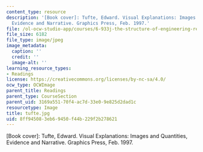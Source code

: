 ```yaml
---
content_type: resource
description: '[Book cover]: Tufte, Edward. Visual Explanations: Images and Quantities,
  Evidence and Narrative. Graphics Press, Feb. 1997.'
file: /ol-ocw-studio-app/courses/6-933j-the-structure-of-engineering-revolutions-fall-2001/8ff945083eb69450f44b229f2b278621_tufte.jpg
file_size: 6182
file_type: image/jpeg
image_metadata:
  caption: ''
  credit: ''
  image-alt: ''
learning_resource_types:
- Readings
license: https://creativecommons.org/licenses/by-nc-sa/4.0/
ocw_type: OCWImage
parent_title: Readings
parent_type: CourseSection
parent_uid: 3169a551-70f4-ac7d-33e0-9e825d2dad1c
resourcetype: Image
title: tufte.jpg
uid: 8ff94508-3eb6-9450-f44b-229f2b278621
---
```

[Book cover]: Tufte, Edward. Visual Explanations: Images and Quantities, Evidence and Narrative. Graphics Press, Feb. 1997.